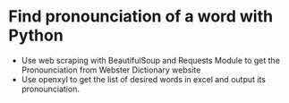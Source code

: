 # Find pronounciation of a word with Python
- Use web scraping with BeautifulSoup and Requests Module to get the Pronounciation from Webster Dictionary website
- Use openxyl to get the list of desired words in excel and output its pronounciation.
